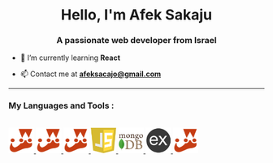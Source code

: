 <h1 align="center">Hello, I'm Afek Sakaju</h1>
<h3 align="center">A passionate web developer from Israel</h3>

-   🌱 I’m currently learning **React**

-   📫 Contact me at **afeksacajo@gmail.com**

---

<p float="left">
<h3 align="left" > My Languages and Tools :</h3></br>

<a href="https://jestjs.io/docs/getting-started">
   <img src="./readme-resources/jest-logo.png" width="50px" height="50px">
</a>

<a href="https://jestjs.io/docs/getting-started">
   <img src="./readme-resources/jest-logo.png" width="50px" height="50px">
</a>

<a href="https://jestjs.io/docs/getting-started">
   <img src="./readme-resources/jest-logo.png" width="50px" height="50px">
</a>

<a href="https://jestjs.io/docs/getting-started">
   <img src="./readme-resources/javascript.png" width="50px" height="50px">
</a>

<a href="https://www.mongodb.com/docs/manual/">
   <img src="./readme-resources/mongo.png" width="50px" height="50px">
</a>

<a href="https://expressjs.com/en/starter/hello-world.html">
   <img src="./readme-resources/express.png" width="50px" height="50px">
</a>

<a href="https://jestjs.io/docs/using-matchers">
   <img src="./readme-resources/jest.png" width="50px" height="50px">
</a>
</p>
